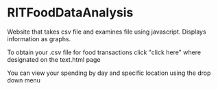 RITFoodDataAnalysis
===================

Website that takes csv file and examines file using javascript. Displays information as graphs.

To obtain your .csv file for food transactions click "click here" where designated on the text.html page

You can view your spending by day and specific location using the drop down menu